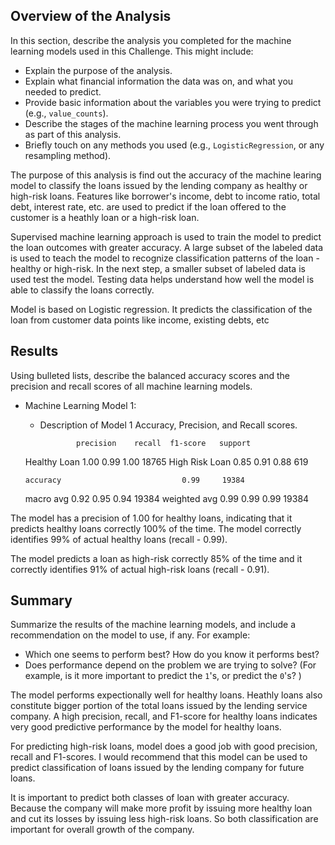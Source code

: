 ## Overview of the Analysis

In this section, describe the analysis you completed for the machine learning models used in this Challenge. This might include:
* Explain the purpose of the analysis.
* Explain what financial information the data was on, and what you needed to predict.
* Provide basic information about the variables you were trying to predict (e.g., `value_counts`).
* Describe the stages of the machine learning process you went through as part of this analysis.
* Briefly touch on any methods you used (e.g., `LogisticRegression`, or any resampling method).

The purpose of this analysis is find out the accuracy of the machine learing model to classify the loans issued by the lending company as healthy or high-risk loans. Features like borrower's income, debt to income ratio, total debt, interest rate, etc. are used to predict if the loan offered to the customer is a heathly loan or a high-risk loan.

Supervised machine learning approach is used to train the model to predict the loan outcomes with greater accuracy. A large subset of the labeled data is used to teach the model to recognize classification patterns of the loan - healthy or high-risk. In the next step, a smaller subset of labeled data is used test the model. Testing data helps understand how well the model is able to classify the loans correctly. 

Model is based on Logistic regression. It predicts the classification of the loan from customer data points like income, existing debts, etc


## Results

Using bulleted lists, describe the balanced accuracy scores and the precision and recall scores of all machine learning models.
* Machine Learning Model 1:
  * Description of Model 1 Accuracy, Precision, and Recall scores.

                precision    recall  f1-score   support

  Healthy Loan       1.00      0.99      1.00     18765
High Risk Loan       0.85      0.91      0.88       619

      accuracy                           0.99     19384
     macro avg       0.92      0.95      0.94     19384
  weighted avg       0.99      0.99      0.99     19384

The model has a precision of 1.00 for healthy loans, indicating that it predicts healthy loans correctly 100% of the time. The model correctly identifies 99% of actual healthy loans (recall - 0.99).

The model predicts a loan as high-risk correctly 85% of the time and it correctly identifies 91% of actual high-risk loans (recall - 0.91).


## Summary

Summarize the results of the machine learning models, and include a recommendation on the model to use, if any. For example:
* Which one seems to perform best? How do you know it performs best?
* Does performance depend on the problem we are trying to solve? (For example, is it more important to predict the `1`'s, or predict the `0`'s? )

The model performs expectionally well for healthy loans. Heathly loans also constitute bigger portion of the total loans issued by the lending service company. A high precision, recall, and F1-score for healthy loans indicates very good predictive performance by the model for healthy loans. 

For predicting high-risk loans, model does a good job with good precision, recall and F1-scores. I would recommend that this model can be used to predict classification of loans issued by the lending company for future loans.

It is important to predict both classes of loan with greater accuracy. Because the company will make more profit by issuing more healthy loan and cut its losses by issuing less high-risk loans. So both classification are important for overall growth of the company.